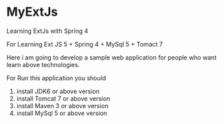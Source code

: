 # MyExtJs
Learning ExtJs with Spring 4


For Learning Ext JS 5 + Spring 4 + MySql 5 + Tomact 7

Here i am going to develop a sample web application for people who want learn above technologies.


For Run this application you should 

1. install JDK6 or above version
2. install Tomcat 7 or above version
3. install Maven 3 or above version
4. install MySql 5 or above version
